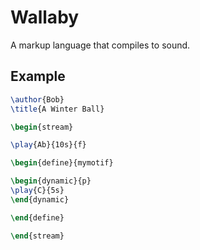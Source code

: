# Wallaby

A markup language that compiles to sound.


## Example

```latex
\author{Bob}
\title{A Winter Ball}

\begin{stream}

\play{Ab}{10s}{f}

\begin{define}{mymotif}

\begin{dynamic}{p}
\play{C}{5s}
\end{dynamic}

\end{define}

\end{stream}
```


